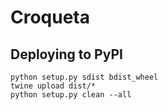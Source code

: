 # Croqueta

Deploying to PyPI
-----------------

```
python setup.py sdist bdist_wheel
twine upload dist/*
python setup.py clean --all
```

